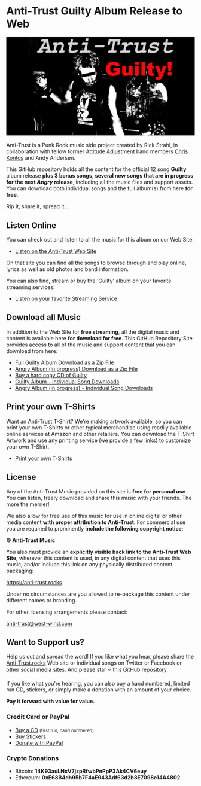 # Anti-Trust Guilty Album Release to Web

![](anti-trust.rocks/albums/Guilty/card-rectangle.png)

Anti-Trust is a Punk Rock music side project created by Rick Strahl, in collaboration with fellow former Attitude Adjustment band members [Chris Kontos](https://en.wikipedia.org/wiki/Chris_Kontos_(musician)) and Andy Andersen. 

This GitHub repository holds all the content for the official 12 song **Guilty** album release **plus 3 bonus songs**, **several new songs that are in progress  for the next *Angry* release**, including all the music files and support assets. You can download both individual songs and the full album(s) from here **for free**. 

Rip it, share it, spread it... 

## Listen Online
You can check out and listen to all the music for this album on our Web Site:

* [Listen on the Anti-Trust Web Site](https://anti-trust.rocks)

On that site you can find all the songs to browse through and play online, lyrics as well as old photos and band information.

You can also find, stream or buy the 'Guilty' album on your favorite streaming services:

* [Listen on your favorite Streaming Service](https://anti-trust.rocks/stream)

## Download all Music
In addition to the Web Site for **free streaming**, all the digital music and content is available here **for download for free**. This GitHub Repository Site provides access to all of the music and support content that you can download from here:

* [Full Guilty Album Download as a Zip File](https://github.com/RickStrahl/anti-trust-guilty-album/raw/main/Anti-Trust-Guilty.zip) 
* [Angry Album (in progress) Download  as a Zip File](https://github.com/RickStrahl/anti-trust-guilty-album/raw/main/Anti-Trust-Angry.zip)
* [Buy a hard copy CD of Guilty](https://store.west-wind.com/product/ANTITRUST_GUILTY_CD)
* [Guilty Album - Individual Song Downloads](https://github.com/RickStrahl/anti-trust-guilty-album/tree/main/Albums/Guilty/mp3)
* [Angry Album (in progress) - Individual Song Downloads](https://github.com/RickStrahl/anti-trust-guilty-album/tree/main/Albums/Angry/mp3)

## Print your own T-Shirts
Want an Anti-Trust T-Shirt? We're making artwork available, so you can print your own T-Shirts or other typical merchandise using readily available online services at Amazon and other retailers. You can download the T-Shirt Artwork and use any printing service (we provide a few links) to customize your own T-Shirt.

* [Print your own T-Shirts](https://anti-trust.rocks/t-shirt/)


## License
Any of the Anti-Trust Music provided on this site is **free for personal use**. You can listen, freely download and share this music with your friends. The more the merrier!

We also allow for free use of this music for use in online digital or other media content **with proper attribution to Anti-Trust**. For commercial use you are required to prominently **include the following copyright notice**:

**&copy; Anti-Trust Music**

You also must provide an **explicitly visible back link to the  Anti-Trust Web Site**, wherever this content is used, in any digital content that uses this music, and/or include this link on any physically distributed content packaging:

https://anti-trust.rocks

Under no circumstances are you allowed to re-package this content under different names or branding.

For other licensing arrangements please contact:

anti-trust@west-wind.com

## Want to Support us?
Help us out and spread the word! If you like what you hear, please share the [Anti-Trust.rocks](https://anti-trust.rocks) Web site or individual songs on Twitter or Facebook or other social media sites. And please star :star: this GitHub repository.

If you like what you're hearing, you can also buy a hand numbered, limited run CD, stickers, or simply make a donation with an amount of your choice.

**Pay it forward with value for value.**

### Credit Card or PayPal

* [Buy a CD](https://store.west-wind.com/product/ANTITRUST_GUILTY_CD)  <small>(first run, hand numbered)</small>
* [Buy Stickers](https://store.west-wind.com/product/ANTI_TRUST_GUILTY_STICKERS)
* [Donate with PayPal](https://www.paypal.com/donate?hosted_button_id=GRGZEC46JJL3Q)

### Crypto Donations

* Bitcoin: **14K93auLNxV7jzpRfwbPnPpP3Ak4CV6euy** 
* Ethereum: **0xE68B4db95b7F4aE943Adf63d2b8E7098c14A4802**